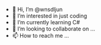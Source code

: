 - 👋 Hi, I’m @wnsdljun
- 👀 I’m interested in just coding
- 🌱 I’m currently learning C#
- 💞️ I’m looking to collaborate on ...
- 📫 How to reach me ...

<!---
wnsdljun/wnsdljun is a ✨ special ✨ repository because its `README.md` (this file) appears on your GitHub profile.
You can click the Preview link to take a look at your changes.
--->
